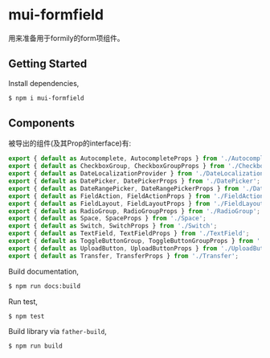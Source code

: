 <!--
 * @Description: 
 * @Author: 柳涤尘 https://www.iimm.ink
 * @LastEditors: 柳涤尘 liudichen@foxmail.com
 * @Date: 2022-04-14 11:01:55
 * @LastEditTime: 2022-04-18 16:58:24
-->
# mui-formfield

用来准备用于formily的form项组件。

## Getting Started

Install dependencies,

```bash
$ npm i mui-formfield
```


## Components
被导出的组件(及其Prop的interface)有:

```javascript
export { default as Autocomplete, AutocompleteProps } from './Autocomplete';
export { default as CheckboxGroup, CheckboxGroupProps } from './CheckboxGroup';
export { default as DateLocalizationProvider } from './DateLocalizationProvider';
export { default as DatePicker, DatePickerProps } from './DatePicker';
export { default as DateRangePicker, DateRangePickerProps } from './DateRangePicker';
export { default as FieldAction, FieldActionProps } from './FieldAction';
export { default as FieldLayout, FieldLayoutProps } from './FieldLayout';
export { default as RadioGroup, RadioGroupProps } from './RadioGroup';
export { default as Space, SpaceProps } from './Space';
export { default as Switch, SwitchProps } from './Switch';
export { default as TextField, TextFieldProps } from './TextField';
export { default as ToggleButtonGroup, ToggleButtonGroupProps } from './ToggleButtonGroup';
export { default as UploadButton, UploadButtonProps } from './UploadButton';
export { default as Transfer, TransferProps } from './Transfer';

```

Build documentation,

```bash
$ npm run docs:build
```

Run test,

```bash
$ npm test
```

Build library via `father-build`,

```bash
$ npm run build
```
